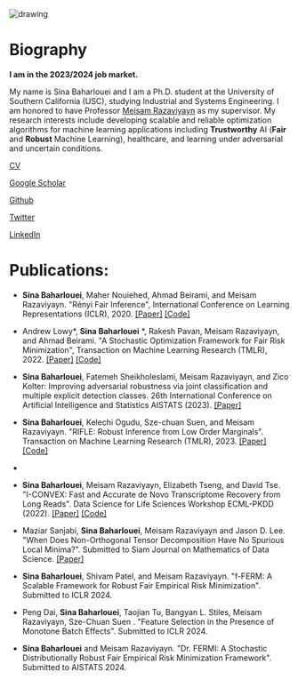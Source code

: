 <img src="https://raw.githubusercontent.com/sinaBaharlouei/website/master/myImage.png" alt="drawing" />


# Biography
**I am in the 2023/2024 job market.**

My name is Sina Baharlouei and I am a Ph.D. student at the University of Southern California (USC), studying Industrial and Systems Engineering. I am honored to have Professor [Meisam Razaviyayn](https://sites.usc.edu/razaviyayn/) as my supervisor. My research interests include developing scalable and reliable optimization algorithms for machine learning applications including **Trustworthy** AI (**Fair** and **Robust** Machine Learning), healthcare, and learning under adversarial and uncertain conditions.

[CV](https://github.com/sinaBaharlouei/website/raw/master/CV_Sep_2023.pdf)

[Google Scholar](https://scholar.google.com/citations?user=a-yq6EAAAAAJ&hl=en)

[Github](https://github.com/sinaBaharlouei)

[Twitter](https://twitter.com/BaharloueiSina)

[LinkedIn](https://www.linkedin.com/in/sina-baharlouei-00b4ba97/)

# Publications:

* **Sina Baharlouei**, Maher Nouiehed, Ahmad Beirami, and Meisam Razaviyayn. "Rényi Fair Inference", International Conference on Learning Representations (ICLR), 2020.
[[Paper]](https://arxiv.org/pdf/1906.12005.pdf) [[Code]](https://github.com/optimization-for-data-driven-science/Renyi-Fair-Inference)

* Andrew Lowy*, **Sina Baharlouei** *, Rakesh Pavan, Meisam Razaviyayn, and Ahmad Beirami. "A Stochastic Optimization Framework for Fair Risk Minimization", Transaction on Machine Learning Research (TMLR), 2022. [[Paper]](https://arxiv.org/pdf/2102.12586.pdf) [[Code]](https://github.com/optimization-for-data-driven-science/FERMI)

* **Sina Baharlouei**, Fatemeh Sheikholeslami, Meisam Razaviyayn, and Zico Kolter: Improving adversarial robustness via joint classification and multiple explicit detection classes. 26th International Conference on Artificial Intelligence and Statistics AISTATS (2023). [[Paper]](https://arxiv.org/pdf/2210.14410.pdf)


* **Sina Baharlouei**, Kelechi Ogudu, Sze-chuan Suen, and Meisam Razaviyayn. "RIFLE: Robust Inference from Low Order Marginals". Transaction on Machine Learning Research (TMLR), 2023. [[Paper]](https://openreview.net/forum?id=oud7Ny0KQy) [[Code]](https://github.com/optimization-for-data-driven-science/RIFLE)
* 

* **Sina Baharlouei**, Meisam Razaviyayn, Elizabeth Tseng, and David Tse. "I-CONVEX: Fast and Accurate de Novo Transcriptome Recovery from Long Reads". Data Science for Life Sciences Workshop ECML-PKDD (2022). [[Paper]](https://www.biorxiv.org/content/10.1101/2020.09.28.317594v1.full.pdf) [[Code]](https://github.com/sinaBaharlouei/I-CONVEX)


* Maziar Sanjabi, **Sina Baharlouei**, Meisam Razaviyayn and Jason D. Lee. "When Does Non-Orthogonal Tensor Decomposition Have No Spurious Local Minima?". Submitted to
Siam Journal on Mathematics of Data Science. [[Paper]](https://arxiv.org/pdf/1911.09815.pdf)


* **Sina Baharlouei**, Shivam Patel, and Meisam Razaviyayn. "f-FERM: A Scalable Framework for Robust Fair Empirical Risk Minimization". Submitted to ICLR 2024. 


* Peng Dai, **Sina Baharlouei**, Taojian Tu, Bangyan L. Stiles, Meisam Razaviyayn, Sze-Chuan Suen . "Feature Selection in the Presence of Monotone Batch Effects". Submitted to ICLR 2024.

  
* **Sina Baharlouei** and Meisam Razaviyayn. "Dr. FERMI: A Stochastic Distributionally Robust Fair Empirical Risk Minimization Framework". Submitted to AISTATS 2024. 
